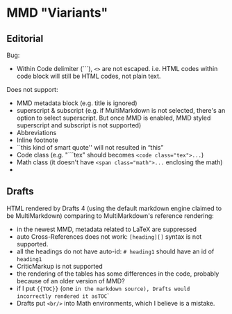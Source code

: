 # MMD "Viariants" #

## Editorial ##

Bug:

- Within Code delimiter (```), `<>` are not escaped. i.e. HTML codes within code block will still be HTML codes, not plain text.

Does not support:

- MMD metadata block (e.g. title is ignored)
- superscript & subscript (e.g. if MultiMarkdown is not selected, there's an option to select superscript. But once MMD is enabled, MMD styled superscript and subscript is not supported)
- Abbreviations
- Inline footnote
- ``this kind of smart quote'' will not resulted in “this”
- Code class (e.g. "```tex" should becomes `<code class="tex">...`)
- Math class (it doesn't have `<span class="math">...` enclosing the math)
- 

## Drafts ##

HTML rendered by Drafts 4 (using the default markdown engine claimed to be MultiMarkdown) comparing to MultiMarkdown's reference rendering:

- in the newest MMD, metadata related to LaTeX are suppressed
- auto Cross-References does not work: `[heading][]` syntax is not supported.
- all the headings do not have auto-id: `# heading1` should have an id of `heading1`
- CriticMarkup is not supported
- the rendering of the tables has some differences in the code, probably because of an older version of MMD?
- if I put ``{{TOC}}`` (one ` in the markdown source), Drafts would incorrectly rendered it as `<code>TOC</code>`
- Drafts put `<br/>` into Math environments, which I believe is a mistake.